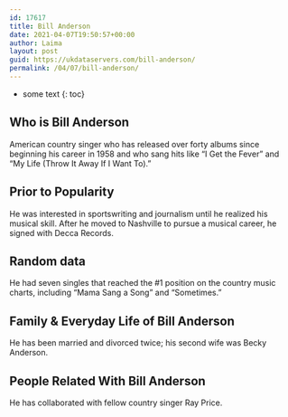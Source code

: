 ```yaml
---
id: 17617
title: Bill Anderson
date: 2021-04-07T19:50:57+00:00
author: Laima
layout: post
guid: https://ukdataservers.com/bill-anderson/
permalink: /04/07/bill-anderson/
---
```


* some text
{: toc}


## Who is Bill Anderson
                  
                  
                  
American country singer who has released over forty albums since beginning his career in 1958 and who sang hits like &#8220;I Get the Fever&#8221; and &#8220;My Life (Throw It Away If I Want To).&#8221;
                  
              
            
              
            
                
                
                
## Prior to Popularity
                  
                  
                  
He was interested in sportswriting and journalism until he realized his musical skill. After he moved to Nashville to pursue a musical career, he signed with Decca Records.
                  
              
            
              
            
                
                
                
## Random data
                  
                  
                  
He had seven singles that reached the #1 position on the country music charts, including &#8220;Mama Sang a Song&#8221; and &#8220;Sometimes.&#8221;
                  
              
            
              
            
                
                
                
## Family & Everyday Life of Bill Anderson
                  
                  
                  
He has been married and divorced twice; his second wife was Becky Anderson.
                  
              
            
              
            
                
                
                
## People Related With Bill Anderson
                  
                  
                  
He has collaborated with fellow country singer Ray Price.
                  
              
            
              
            
                
              
            
              
              
            
            
              
            
          
          
          